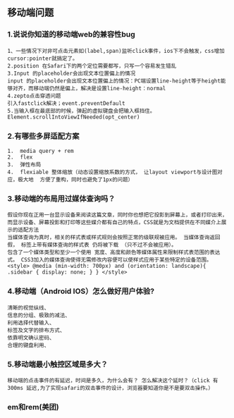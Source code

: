 ## 移动端问题
### 1.说说你知道的移动端web的兼容性bug
    1、一些情况下对非可点击元素如(label,span)监听click事件，ios下不会触发，css增加cursor:pointer就搞定了。
    2.position 在Safari下的两个定位需要都写，只写一个容易发生错乱
    3.Input 的placeholder会出现文本位置偏上的情况
    input 的placeholder会出现文本位置偏上的情况：PC端设置line-height等于height能够对齐，而移动端仍然是偏上，解决是设置line-height：normal
    4.zepto点击穿透问题
    引入fastclick解决；event.preventDefault
    5.当输入框在最底部的时候，弹起的虚拟键盘会把输入框挡住。
    Element.scrollIntoViewIfNeeded(opt_center)
### 2.有哪些多屏适配方案
    1.  media query + rem
    2.  flex
    3.  弹性布局
    4.  flexiable 整体缩放（动态设置缩放系数的方式， 让layout viewport与设计图对应，极大地  方便了重构，同时也避免了1px的问题）
### 3.移动端的布局用过媒体查询吗？
    假设你现在正用一台显示设备来阅读这篇文章，同时你也想把它投影到屏幕上，或者打印出来， 而显示设备、屏幕投影和打印等这些媒介都有自己的特点，CSS就是为文档提供在不同媒介上展示的适配方法
    当媒体查询为真时，相关的样式表或样式规则会按照正常的级联规被应用。 当媒体查询返回假， 标签上带有媒体查询的样式表 仍将被下载 （只不过不会被应用）。
    包含了一个媒体类型和至少一个使用 宽度、高度和颜色等媒体属性来限制样式表范围的表达式。 CSS3加入的媒体查询使得无需修改内容便可以使样式应用于某些特定的设备范围。
    <style> @media (min-width: 700px) and (orientation: landscape){ .sidebar { display: none; } } </style>
### 4.移动端（Android IOS）怎么做好用户体验?
    清晰的视觉纵线、
    信息的分组、极致的减法、
    利用选择代替输入、
    标签及文字的排布方式、
    依靠明文确认密码、
    合理的键盘利用、
### 5.移动端最小触控区域是多大？
    移动端的点击事件的有延迟，时间是多久，为什么会有？ 怎么解决这个延时？（click 有 300ms 延迟,为了实现safari的双击事件的设计，浏览器要知道你是不是要双击操作。）
### em和rem(美团)
